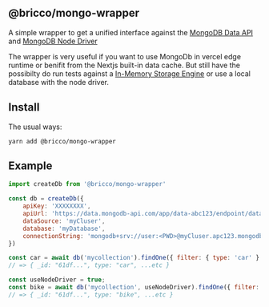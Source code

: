 ## @bricco/mongo-wrapper

A simple wrapper to get a unified interface against the [MongoDB Data API](https://docs.atlas.mongodb.com/api/data-api/) and [MongoDB Node Driver](https://www.mongodb.com/docs/drivers/node/current/)

The wrapper is very useful if you want to use MongoDb in vercel edge runtime or benifit from the Nextjs built-in data cache. But still have the possibilty do run tests against a [In-Memory Storage Engine](https://www.mongodb.com/docs/manual/core/inmemory/) or use a local database with the node driver.

## Install

The usual ways:

```shell
yarn add @bricco/mongo-wrapper
```

## Example

```js
import createDb from '@bricco/mongo-wrapper'

const db = createDb({
	apiKey: 'XXXXXXXX',
	apiUrl: 'https://data.mongodb-api.com/app/data-abc123/endpoint/data/v1',
	dataSource: 'myCluser',
	database: 'myDatabase',
	connectionString: 'mongodb+srv://user:<PWD>@myCluser.apc123.mongodb.net',
})

const car = await db('mycollection').findOne({ filter: { type: 'car' } })
// => { _id: "61df...", type: "car", ...etc }

const useNodeDriver = true;
const bike = await db('mycollection', useNodeDriver).findOne({ filter: { type: 'bike' } })
// => { _id: "61df...", type: "bike", ...etc }
```
